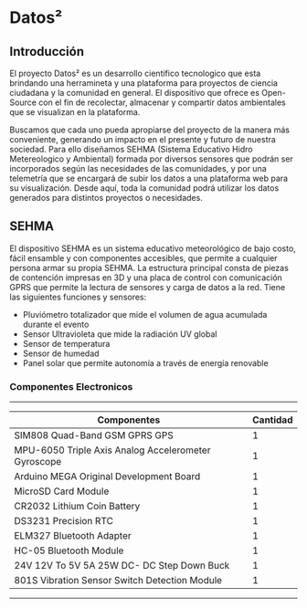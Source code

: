 
# Datos²

## Introducción

El proyecto Datos² es un desarrollo cientifico tecnologico que esta brindando una herramineta y una plataforma para proyectos de ciencia ciudadana y la comunidad en general. El dispositivo que ofrece es Open-Source con el fin de recolectar, almacenar y compartir datos ambientales que se visualizan en la plataforma.

Buscamos que cada uno pueda apropiarse del proyecto de la manera más conveniente, generando un impacto en el presente y futuro de nuestra sociedad. Para ello diseñamos SEHMA (Sistema Educativo Hidro Metereologico y Ambiental) formada por diversos sensores que podrán ser incorporados según las necesidades de las comunidades, y por una telemetría que se encargará de subir los datos a una plataforma web para su visualización. Desde aquí, toda la comunidad podrá utilizar los datos generados para distintos proyectos o necesidades.


## SEHMA

El dispositivo SEHMA es un sistema educativo meteorológico de bajo costo, fácil ensamble y con componentes accesibles, que permite a cualquier persona armar su propia SEHMA. La estructura principal consta de piezas de contención impresas en 3D y una placa de control con comunicación GPRS que permite la lectura de sensores y carga de datos a la red. 
Tiene las siguientes funciones y sensores:

- Pluviómetro totalizador que mide el volumen de agua acumulada durante el evento
- Sensor Ultravioleta que mide la radiación UV global
- Sensor de temperatura
- Sensor de humedad
- Panel solar que permite autonomía a través de energía renovable


### Componentes Electronicos

---

| Componentes                                         | Cantidad |
| --------------------------------------------------- | ------   |
| SIM808 Quad-Band GSM GPRS GPS                       | 1        |
| MPU-6050 Triple Axis Analog Accelerometer Gyroscope | 1        |
| Arduino MEGA Original Development Board             | 1        |
| MicroSD Card Module                                 | 1        |
| CR2032 Lithium Coin Battery                         | 1        |
| DS3231 Precision RTC                                | 1        |
| ELM327 Bluetooth Adapter                            | 1        |
| HC-05 Bluetooth Module                              | 1        |
| 24V 12V To 5V 5A 25W DC- DC Step Down Buck          | 1        |
| 801S Vibration Sensor Switch Detection Module       | 1        |

---
